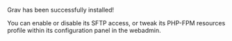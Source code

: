 Grav has been successfully installed!

You can enable or disable its SFTP access, or tweak its PHP-FPM resources profile within its configuration panel in the webadmin.
